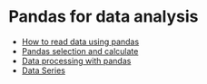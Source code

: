 Pandas for data analysis
========================

- [How to read data using pandas](./pandas-1.ipynb)
- [Pandas selection and calculate](./pandas-2.ipynb)
- [Data processing with pandas](./pandas-3.ipynb)
- [Data Series](./pandas-4.ipynb)